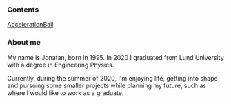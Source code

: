 ### Contents

[AccelerationBall](https://jontamazon.github.io/AccelerationBall)




### About me

My name is Jonatan, born in 1995. In 2020 I graduated from Lund
University with a degree in Engineering Physics.

Currently, during the summer of 2020, I'm enjoying life, getting
into shape and pursuing some smaller projects while planning my future,
such as where I would like to work as a graduate.




